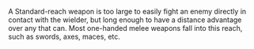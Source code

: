 A Standard-reach weapon is too large to easily fight an enemy directly in contact with the wielder, but long enough to have a distance advantage over any that can. Most one-handed melee weapons fall into this reach, such as swords, axes, maces, etc.